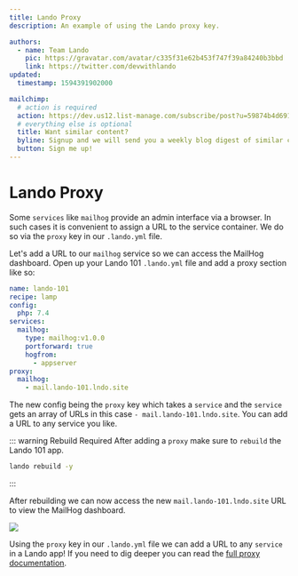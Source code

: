 ```yaml
---
title: Lando Proxy
description: An example of using the Lando proxy key.

authors:
  - name: Team Lando
    pic: https://gravatar.com/avatar/c335f31e62b453f747f39a84240b3bbd
    link: https://twitter.com/devwithlando
updated:
  timestamp: 1594391902000

mailchimp:
  # action is required
  action: https://dev.us12.list-manage.com/subscribe/post?u=59874b4d6910fa65e724a4648&amp;id=613837077f
  # everything else is optional
  title: Want similar content?
  byline: Signup and we will send you a weekly blog digest of similar content to keep you satiated.
  button: Sign me up!
---
```


# Lando Proxy

Some `services` like `mailhog` provide an admin interface via a browser. In such cases it is convenient to assign a URL to the service container. We do so via the `proxy` key in our `.lando.yml` file.

Let's add a URL to our `mailhog` service so we can access the MailHog dashboard. Open up your Lando 101 `.lando.yml` file and add a proxy section like so:

```yaml
name: lando-101
recipe: lamp
config:
  php: 7.4
services:
  mailhog:
    type: mailhog:v1.0.0
    portforward: true
    hogfrom:
      - appserver
proxy:
  mailhog:
    - mail.lando-101.lndo.site
```

The new config being the `proxy` key which takes a `service` and the `service` gets an array of URLs in this case `- mail.lando-101.lndo.site`. You can add a URL to any service you like.

::: warning Rebuild Required
After adding a `proxy` make sure to `rebuild` the Lando 101 app.

```bash
lando rebuild -y
```
:::

After rebuilding we can now access the new `mail.lando-101.lndo.site` URL to view the MailHog dashboard.

<img src="/images/lando-101/mh.jpg" />

Using the `proxy` key in our `.lando.yml` file we can add a URL to any `service` in a Lando app! If you need to dig deeper you can read the [full proxy documentation](https://docs.lando.dev/core/v3/proxy.html).
